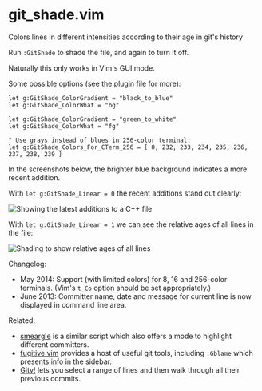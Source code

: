 git_shade.vim
=============

Colors lines in different intensities according to their age in git's history

Run `:GitShade` to shade the file, and again to turn it off.

Naturally this only works in Vim's GUI mode.

Some possible options (see the plugin file for more):

    let g:GitShade_ColorGradient = "black_to_blue"
    let g:GitShade_ColorWhat = "bg"

    let g:GitShade_ColorGradient = "green_to_white"
    let g:GitShade_ColorWhat = "fg"

    " Use grays instead of blues in 256-color terminal:
    let g:GitShade_Colors_For_CTerm_256 = [ 0, 232, 233, 234, 235, 236, 237, 238, 239 ]

In the screenshots below, the brighter blue background indicates a more recent addition.

With `let g:GitShade_Linear = 0` the recent additions stand out clearly:

![Showing the latest additions to a C++ file](http://neuralyte.org/~joey/git_shade/git_shade/git_shade_non_linear.png)

With `let g:GitShade_Linear = 1` we can see the relative ages of all lines in the file:

![Shading to show relative ages of all lines](http://neuralyte.org/~joey/git_shade/git_shade/git_shade_linear.png)

Changelog:

- May 2014: Support (with limited colors) for 8, 16 and 256-color terminals.  (Vim's `t_Co` option should be set appropriately.)
- June 2013: Committer name, date and message for current line is now displayed in command line area.

Related:

- [smeargle](https://github.com/FriedSock/smeargle) is a similar script which also offers a mode to highlight different committers.
- [fugitive.vim](https://github.com/tpope/vim-fugitive) provides a host of useful git tools, including `:Gblame` which presents info in the sidebar.
- [Gitv!](https://github.com/gregsexton/gitv) lets you select a range of lines and then walk through all their previous commits.
